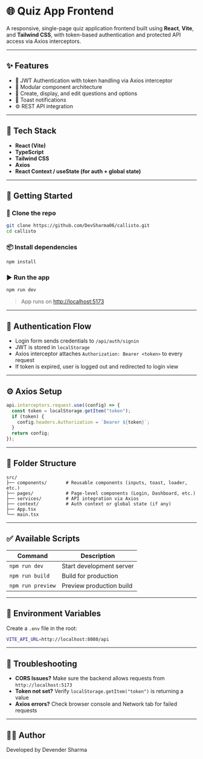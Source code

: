 # 🌐 Quiz App Frontend

A responsive, single-page quiz application frontend built using **React**, **Vite**, and **Tailwind CSS**, with token-based authentication and protected API access via Axios interceptors.

---

## ✨ Features

* 🔐 JWT Authentication with token handling via Axios interceptor
* 📆 Modular component architecture
* 📝 Create, display, and edit questions and options
* 🌈 Toast notifications
* ⚙️ REST API integration

---

## 📆 Tech Stack

* **React (Vite)**
* **TypeScript**
* **Tailwind CSS**
* **Axios**
* **React Context / useState (for auth + global state)**

---

## 🚀 Getting Started

### 📁 Clone the repo

```bash
git clone https://github.com/DevSharma06/callisto.git
cd callisto
```

### 📦 Install dependencies

```bash
npm install
```

### ▶️ Run the app

```bash
npm run dev
```

> App runs on [http://localhost:5173](http://localhost:5173)

---

## 🔐 Authentication Flow

* Login form sends credentials to `/api/auth/signin`
* JWT is stored in `localStorage`
* Axios interceptor attaches `Authorization: Bearer <token>` to every request
* If token is expired, user is logged out and redirected to login view

---

## ⚙️ Axios Setup

```ts
api.interceptors.request.use((config) => {
  const token = localStorage.getItem("token");
  if (token) {
    config.headers.Authorization = `Bearer ${token}`;
  }
  return config;
});
```

---

## 📁 Folder Structure

```
src/
├── components/       # Reusable components (inputs, toast, loader, etc.)
├── pages/            # Page-level components (Login, Dashboard, etc.)
├── services/         # API integration via Axios
├── context/          # Auth context or global state (if any)
├── App.tsx
└── main.tsx
```

---

## ✅ Available Scripts

| Command           | Description              |
| ----------------- | ------------------------ |
| `npm run dev`     | Start development server |
| `npm run build`   | Build for production     |
| `npm run preview` | Preview production build |

---

## 📄 Environment Variables

Create a `.env` file in the root:

```bash
VITE_API_URL=http://localhost:8080/api
```

---

## 🧪 Troubleshooting

* **CORS Issues?** Make sure the backend allows requests from `http://localhost:5173`
* **Token not set?** Verify `localStorage.getItem("token")` is returning a value
* **Axios errors?** Check browser console and Network tab for failed requests

---

## 🙋‍♂️ Author

Developed by Devender Sharma
